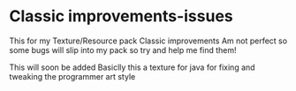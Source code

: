 # Classic improvements-issues
This for my Texture/Resource pack Classic improvements Am not perfect so some bugs will slip into my pack so try and help me find them!

This will soon be added Basiclly this a texture for java for fixing and tweaking the programmer art style
